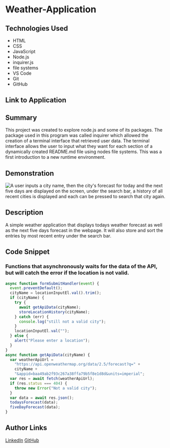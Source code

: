 # Weather-Application

## Technologies Used

- HTML
- CSS
- JavaScript
- Node.js
- inquirer.js
- file systems
- VS Code
- Git
- GitHub

## Link to Application


## Summary

This project was created to explore node.js and some of its packages. The package used in this program was called inquirer which allowed the creation of a terminal interface that retrieved user data. The terminal interface allows the user to input what they want for each section of a dynamically created README.md file using nodes file systems. This was a first introduction to a new runtime environment. 

## Demonstration

![A user inputs a city name, then the city's forecast for today and the next five days are displayed on the screen, under the search bar, a history of all recent cities is displayed and each can be pressed to search that city again.](./Assets/demo.gif)

## Description

A simple weather application that displays todays weather forecast as well as the next five days forecast in the webpage. It will also store and sort the entries by most recent entry under the search bar.

## Code Snippet

### Functions that asynchronously waits for the data of the API, but will catch the error if the location is not valid.

```JavaScript
async function formSubmitHandler(event) {
  event.preventDefault();
  cityName = locationInputEl.val().trim();
  if (cityName) {
    try {
      await getApiData(cityName);
      storeLocationHistory(cityName);
    } catch (err) {
      console.log("still not a valid city");
    }
    locationInputEl.val("");
  } else {
    alert("Please enter a location");
  }
}
async function getApiData(cityName) {
  var weatherApiUrl =
    "https://api.openweathermap.org/data/2.5/forecast?q=" +
    cityName +
    "&appid=baa49ab2f93c267a38ffa79b5f8e1d8d&units=imperial";
  var res = await fetch(weatherApiUrl);
  if (res.status === 404) {
    throw new Error("Not a valid city");
  }
  var data = await res.json();
  todaysForecast(data);
  fiveDayForecast(data);
}
```

## Author Links

[LinkedIn](https://www.linkedin.com/in/kevin-xu-4672a7215/)
[GitHub](https://github.com/KevinPXu)
